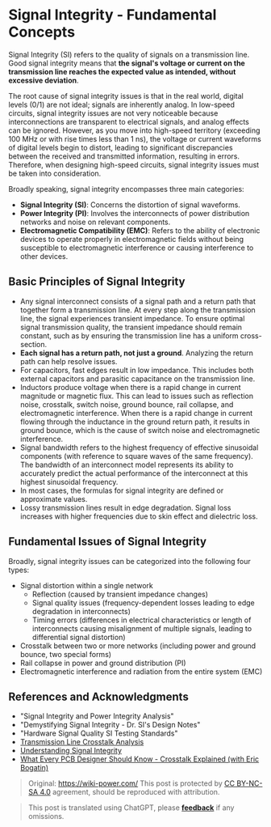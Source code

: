 # Signal Integrity - Fundamental Concepts

Signal Integrity (SI) refers to the quality of signals on a transmission line. Good signal integrity means that **the signal's voltage or current on the transmission line reaches the expected value as intended, without excessive deviation**.

The root cause of signal integrity issues is that in the real world, digital levels (0/1) are not ideal; signals are inherently analog. In low-speed circuits, signal integrity issues are not very noticeable because interconnections are transparent to electrical signals, and analog effects can be ignored. However, as you move into high-speed territory (exceeding 100 MHz or with rise times less than 1 ns), the voltage or current waveforms of digital levels begin to distort, leading to significant discrepancies between the received and transmitted information, resulting in errors. Therefore, when designing high-speed circuits, signal integrity issues must be taken into consideration.

Broadly speaking, signal integrity encompasses three main categories:

- **Signal Integrity (SI)**: Concerns the distortion of signal waveforms.
- **Power Integrity (PI)**: Involves the interconnects of power distribution networks and noise on relevant components.
- **Electromagnetic Compatibility (EMC)**: Refers to the ability of electronic devices to operate properly in electromagnetic fields without being susceptible to electromagnetic interference or causing interference to other devices.

## Basic Principles of Signal Integrity

- Any signal interconnect consists of a signal path and a return path that together form a transmission line. At every step along the transmission line, the signal experiences transient impedance. To ensure optimal signal transmission quality, the transient impedance should remain constant, such as by ensuring the transmission line has a uniform cross-section.
- **Each signal has a return path, not just a ground**. Analyzing the return path can help resolve issues.
- For capacitors, fast edges result in low impedance. This includes both external capacitors and parasitic capacitance on the transmission line.
- Inductors produce voltage when there is a rapid change in current magnitude or magnetic flux. This can lead to issues such as reflection noise, crosstalk, switch noise, ground bounce, rail collapse, and electromagnetic interference. When there is a rapid change in current flowing through the inductance in the ground return path, it results in ground bounce, which is the cause of switch noise and electromagnetic interference.
- Signal bandwidth refers to the highest frequency of effective sinusoidal components (with reference to square waves of the same frequency). The bandwidth of an interconnect model represents its ability to accurately predict the actual performance of the interconnect at this highest sinusoidal frequency.
- In most cases, the formulas for signal integrity are defined or approximate values.
- Lossy transmission lines result in edge degradation. Signal loss increases with higher frequencies due to skin effect and dielectric loss.

## Fundamental Issues of Signal Integrity

Broadly, signal integrity issues can be categorized into the following four types:

- Signal distortion within a single network
  - Reflection (caused by transient impedance changes)
  - Signal quality issues (frequency-dependent losses leading to edge degradation in interconnects)
  - Timing errors (differences in electrical characteristics or length of interconnects causing misalignment of multiple signals, leading to differential signal distortion)
- Crosstalk between two or more networks (including power and ground bounce, two special forms)
- Rail collapse in power and ground distribution (PI)
- Electromagnetic interference and radiation from the entire system (EMC)

## References and Acknowledgments

- "Signal Integrity and Power Integrity Analysis"
- "Demystifying Signal Integrity - Dr. SI's Design Notes"
- "Hardware Signal Quality SI Testing Standards"
- [Transmission Line Crosstalk Analysis](https://blog.csdn.net/weixin_40877615/article/details/95329866)
- [Understanding Signal Integrity](https://www.youtube.com/watch?v=anX8ZMhVjI&t=626s)
- [What Every PCB Designer Should Know - Crosstalk Explained (with Eric Bogatin)](https://www.youtube.com/watch?v=EF7SxgcDfCo)

> Original: <https://wiki-power.com/>
> This post is protected by [CC BY-NC-SA 4.0](https://creativecommons.org/licenses/by/4.0/deed.en) agreement, should be reproduced with attribution.

> This post is translated using ChatGPT, please [**feedback**](https://github.com/linyuxuanlin/Wiki_MkDocs/issues/new) if any omissions.